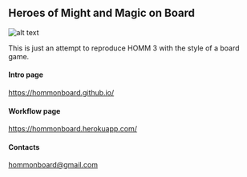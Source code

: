 ## Heroes of Might and Magic on Board
![alt text](https://lh3.googleusercontent.com/DSzxqTRhEgznknzAdApnaK4rNLrfJ9z5cL1IW_PajlLkhF1t4OZBaQD3sr7Jz8sMHPIdrxSmEAEsT9VQ_P3cHXvkLtS646ffRCBc7T-8GB7cXc9lgjHW_Xn9SDRgrcRm6nGHq1lKsIM7c31RLK6bVcTw6vb8ZQcg0Z_w2Eg69cpckKmQ72KuiUa6y5Lxa4aAM3x4fZuKz2qAHN1k0OJqVMC8vVq_oCZ5OzBjfsNFASMSum9QrmYGZlLyLdZ5gL_bjnkrFlV86cK15gxTG3KARBoVKXkFD5flYbzqCnlIJpl0uKqM1rMd6Gu0gCoY0B9XR4i5roOa5Un2IARfNhwLNbjvOMHlBudpMidDgmaR3N7X7T6tSOmeEibdlpjBNYethMwIkXfVyRGQfHetANI-YT0Gqu0Pi5v0a493AwSVtW5iFydmsubGRbQ_eM54_rcOlT5I8bjxZw735REmbmEBJIMVigBVaPdG8TodlTdFfuY-ovcr9np2PZQCKrvhLnTafIuIg8PaJ_sz5m4cN6yX2pubLRgeWAygYNhuvja7r9E8BxgdfXhxX-uH0IL8KKxHlsaUXRV88iACy4X8_7LdVuU6LdRuUleMVwapaln7ECrbc-TVADYItVCuwboR7579VYMvhAjB16KY8PcXhEoUXttCjMiHbkb1Ks2Q-tKpgeYMllNBJc8a7wBjGe8=w1440-h367-no?authuser=4)

This is just an attempt to reproduce HOMM 3 with the style of a board game.

#### Intro page
https://hommonboard.github.io/

#### Workflow page
https://hommonboard.herokuapp.com/

#### Contacts
hommonboard@gmail.com